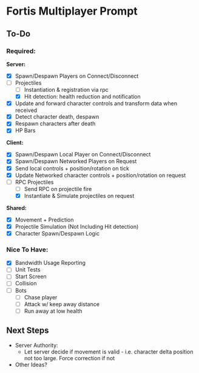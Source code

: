 # Fortis Multiplayer Prompt

## To-Do
### Required:

**Server:**
- [X] Spawn/Despawn Players on Connect/Disconnect
- [ ] Projectiles
  - [ ] Instantiation & registration via rpc
  - [X] Hit detection: health reduction and notification
- [X] Update and forward character controls and transform data when received
- [X] Detect character death, despawn
- [X] Respawn characters after death
- [X] HP Bars
      
**Client:**
- [X] Spawn/Despawn Local Player on Connect/Disconnect
- [X] Spawn/Despawn Networked Players on Request
- [X] Send local controls + position/rotation on tick
- [X] Update Networked character controls + position/rotation on request
- [ ] RPC Projectiles
  - [ ] Send RPC on projectile fire
  - [X] Instantiate & Simulate projectiles on request
        
**Shared:**
- [X] Movement + Prediction
- [X] Projectile Simulation (Not Including Hit detection)
- [X] Character Spawn/Despawn Logic

### Nice To Have:
- [X] Bandwidth Usage Reporting
- [ ] Unit Tests
- [ ] Start Screen
- [ ] Collision
- [ ] Bots
  - [ ] Chase player
  - [ ] Attack w/ keep away distance
  - [ ] Run away at low health

## Next Steps
- Server Authority:
  - Let server decide if movement is valid - i.e. character delta position not too large. Force correction if not
- Other Ideas?

